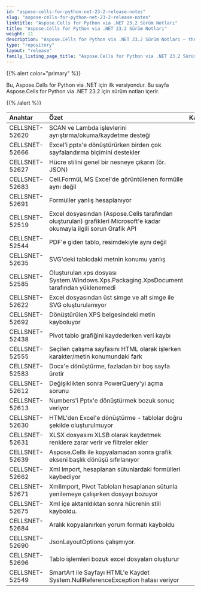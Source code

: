 ```yaml
---
id: "aspose-cells-for-python-net-23-2-release-notes"
slug: "aspose-cells-for-python-net-23-2-release-notes"
linktitle: "Aspose.Cells for Python via .NET 23.2 Sürüm Notları"
title: "Aspose.Cells for Python via .NET 23.2 Sürüm Notları"
weight: 11
description: "Aspose.Cells for Python via .NET 23.2 Sürüm Notları – the latest updates and fixes."
type: "repository"
layout: "release"
family_listing_page_title: "Aspose.Cells for Python via .NET 23.2 Sürüm Notları"
---
```

{{% alert color="primary" %}} 

Bu, Aspose.Cells for Python via .NET için ilk versiyondur.
Bu sayfa Aspose.Cells for Python via .NET 23.2 için sürüm notları içerir.

{{% /alert %}} 

|**Anahtar**|**Özet**|**Kategori**|
| :- | :- | :- |
|CELLSNET-52620|SCAN ve Lambda işlevlerini ayrıştırma/okuma/kaydetme desteği|
|CELLSNET-52666|Excel'i pptx'e dönüştürürken birden çok sayfalandırma biçimini destekler|
|CELLSNET-52627|Hücre stilini genel bir nesneye çıkarın (ör. JSON)|
|CELLSNET-52683|Cell.Formül, MS Excel'de görüntülenen formülle aynı değil|
|CELLSNET-52691|Formüller yanlış hesaplanıyor|
|CELLSNET-52519|Excel dosyasından (Aspose.Cells tarafından oluşturulan) grafikleri Microsoft'e kadar okumayla ilgili sorun Grafik API|
|CELLSNET-52544|PDF'e giden tablo, resimdekiyle aynı değil|
|CELLSNET-52635| SVG'deki tablodaki metnin konumu yanlış|
|CELLSNET-52585|Oluşturulan xps dosyası System.Windows.Xps.Packaging.XpsDocument tarafından yüklenemedi|
|CELLSNET-52622|Excel dosyasından üst simge ve alt simge ile SVG oluşturulamıyor|
|CELLSNET-52692|Dönüştürülen XPS belgesindeki metin kayboluyor|
|CELLSNET-52438| Pivot tablo grafiğini kaydederken veri kaybı|
|CELLSNET-52555|Seçilen çalışma sayfasını HTML olarak işlerken karakter/metin konumundaki fark|
|CELLSNET-52583|Docx'e dönüştürme, fazladan bir boş sayfa üretir|
|CELLSNET-52612|Değişiklikten sonra PowerQuery'yi açma sorunu|
|CELLSNET-52613|Numbers'i Pptx'e dönüştürmek bozuk sonuç veriyor|
|CELLSNET-52630|HTML'den Excel'e dönüştürme - tablolar doğru şekilde oluşturulmuyor|
|CELLSNET-52631| XLSX dosyasını XLSB olarak kaydetmek renklere zarar verir ve filtreler ekler|
|CELLSNET-52639|Aspose.Cells ile kopyalamadan sonra grafik ekseni başlık dönüşü sıfırlanıyor|
|CELLSNET-52662| Xml Import, hesaplanan sütunlardaki formülleri kaybediyor|
|CELLSNET-52671|XmlImport, Pivot Tabloları hesaplanan sütunla yenilemeye çalışırken dosyayı bozuyor|
|CELLSNET-52675|Xml içe aktarıldıktan sonra hücrenin stili kayboldu.|
|CELLSNET-52684|Aralık kopyalanırken yorum formatı kayboldu|
|CELLSNET-52690|JsonLayoutOptions çalışmıyor.|
|CELLSNET-52696|Tablo işlemleri bozuk excel dosyaları oluşturur|
|CELLSNET-52549|SmartArt ile Sayfayı HTML'e Kaydet System.NullReferenceException hatası veriyor|
